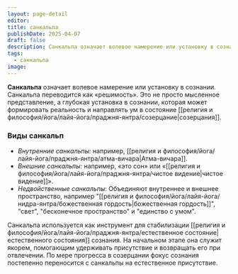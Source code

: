 ```yaml
---
layout: page-detail
editor: 
title: санкальпа
publishDate: 2025-04-07
draft: false
description: Санкальпа означает волевое намерение или установку в сознании. Санкальпа рассматривается как ключевой элемент в практике созерцания и духовном росте.
tags:
  - санкальпа
image:
---
```

**Санкальпа** означает волевое намерение или установку в сознании. Санкальпа переводится как «решимость». Это не просто мысленное представление, а глубокая установка в сознании, которая может формировать реальность и направлять ум в состояние [[религия и философия/йога/лайя-йога/праджня-янтра/созерцание|созерцания]].

### Виды санкальп

- *Внутренние санкальпы:* например, [[религия и философия/йога/лайя-йога/праджня-янтра/атма-вичара|Атма-вичара]].
- *Внешние санкальпы:* например, «это сон» или «[[религия и философия/йога/лайя-йога/праджня-янтра/чистое видение|чистое видение]]».
- *Недвойственные санкальпы*: Объединяют внутреннее и внешнее пространство, например "[[религия и философия/йога/лайя-йога/нидра-янтра/божественная гордость|божественная гордость]]", "свет", "бесконечное пространство" и "единство с умом".

Санкальпа используется как инструмент для стабилизации [[религия и философия/йога/лайя-йога/праджня-янтра/естественное состояние|естественного состояния]] сознания. На начальном этапе она служит якорем, помогающим удерживать присутствие и возвращать его при отвлечении. По мере прогресса в созерцании фокус сознания постепенно переносится с санкальпы на естественное присутствие.